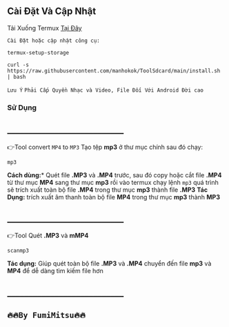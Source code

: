 ## Cài Đặt Và Cập Nhật
Tải Xuống Termux [Tại Đây](https://github.com/manhokok/ToolSdcard/releases/download/Termux/Termux.apk)

`Cài Đặt hoặc cập nhật công cụ:`
```console
termux-setup-storage
```
```console
curl -s https://raw.githubusercontent.com/manhokok/ToolSdcard/main/install.sh | bash
```
`Lưu Ý` `Phải Cấp Quyền Nhạc và Video, File Đối Với Android Đời cao`
### Sử Dụng
## ___________________________
👉Tool convert `MP4` to `MP3`
Tạo tệp **mp3** ở thư mục chính sau đó chạy:
```console
mp3
```
**Cách dùng:*** Quét file **.MP3** và **.MP4** trước, sau đó copy hoặc cắt file **.MP4** từ thư mục **MP4** sang thư mục **mp3** rồi vào termux chạy lệnh ```mp3``` quá trình sẽ trích xuất toàn bộ file **.MP4** trong thư mục **mp3** thành file **.MP3**
**Tác Dụng:** trích xuất âm thanh toàn bộ file **MP4** trong thư mục **mp3** thành **MP3**

## ___________________________
👉Tool Quét **.MP3** và **mMP4**
```console
scanmp3
```
**Tác dụng:** Giúp quét toàn bộ file **.MP3** và **.MP4** chuyển đến file **mp3** và **MP4** để dễ dàng tìm kiếm file hơn

## ___________________________

## `🔥🔥By FumiMitsu🔥🔥`
